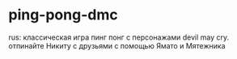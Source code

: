 # ping-pong-dmc

rus:
классическая игра пинг понг с персонажами devil may cry.
отпинайте Никиту с друзьями с помощью Ямато и Мятежника

